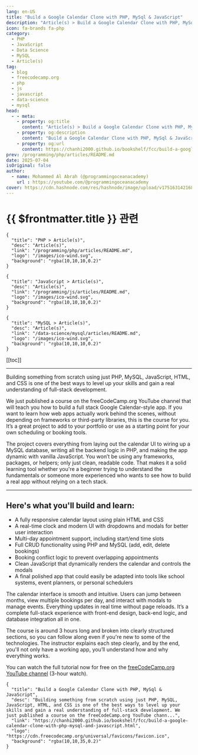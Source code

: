```yaml
---
lang: en-US
title: "Build a Google Calendar Clone with PHP, MySql & JavaScript"
description: "Article(s) > Build a Google Calendar Clone with PHP, MySql & JavaScript"
icon: fa-brands fa-php
category:
  - PHP
  - JavaScript
  - Data Science
  - MySQL
  - Article(s)
tag:
  - blog
  - freecodecamp.org
  - php
  - js
  - javascript
  - data-science
  - mysql
head:
  - - meta:
    - property: og:title
      content: "Article(s) > Build a Google Calendar Clone with PHP, MySql & JavaScript"
    - property: og:description
      content: "Build a Google Calendar Clone with PHP, MySql & JavaScript"
    - property: og:url
      content: https://chanhi2000.github.io/bookshelf/fcc/build-a-google-calendar-clone-with-php-mysql-and-javascript.html
prev: /programming/php/articles/README.md
date: 2025-07-04
isOriginal: false
author:
  - name: Mohammed Al Abrah (@programmingoceanacademy)
    url : https://youtube.com/@programmingoceanacademy
cover: https://cdn.hashnode.com/res/hashnode/image/upload/v1751631421687/ecb8f621-7ba8-4100-8e54-d51dc3866578.jpeg
---
```


# {{ $frontmatter.title }} 관련

```component VPCard
{
  "title": "PHP > Article(s)",
  "desc": "Article(s)",
  "link": "/programming/php/articles/README.md",
  "logo": "/images/ico-wind.svg",
  "background": "rgba(10,10,10,0.2)"
}
```

```component VPCard
{
  "title": "JavaScript > Article(s)",
  "desc": "Article(s)",
  "link": "/programming/js/articles/README.md",
  "logo": "/images/ico-wind.svg",
  "background": "rgba(10,10,10,0.2)"
}
```

```component VPCard
{
  "title": "MySQL > Article(s)",
  "desc": "Article(s)",
  "link": "/data-science/mysql/articles/README.md",
  "logo": "/images/ico-wind.svg",
  "background": "rgba(10,10,10,0.2)"
}
```

[[toc]]

---

<SiteInfo
  name="Build a Google Calendar Clone with PHP, MySql & JavaScript"
  desc="Building something from scratch using just PHP, MySQL, JavaScript, HTML, and CSS is one of the best ways to level up your skills and gain a real understanding of full-stack development. We just published a course on the freeCodeCamp.org YouTube chann..."
  url="https://freecodecamp.org/news/build-a-google-calendar-clone-with-php-mysql-and-javascript"
  logo="https://cdn.freecodecamp.org/universal/favicons/favicon.ico"
  preview="https://cdn.hashnode.com/res/hashnode/image/upload/v1751631421687/ecb8f621-7ba8-4100-8e54-d51dc3866578.jpeg"/>

Building something from scratch using just PHP, MySQL, JavaScript, HTML, and CSS is one of the best ways to level up your skills and gain a real understanding of full-stack development.

We just published a course on the freeCodeCamp.org YouTube channel that will teach you how to build a full stack Google Calendar-style app. If you want to learn how web apps actually work behind the scenes, without depending on frameworks or third-party libraries, this is the course for you. It’s a great project to add to your portfolio or use as a starting point for your own scheduling or booking tools.

The project covers everything from laying out the calendar UI to wiring up a MySQL database, writing all the backend logic in PHP, and making the app dynamic with vanilla JavaScript. You won’t be using any frameworks, packages, or helpers; only just clean, readable code. That makes it a solid learning tool whether you're a beginner trying to understand the fundamentals or someone more experienced who wants to see how to build a real app without relying on a tech stack.

---

## Here's what you'll build and learn:

- A fully responsive calendar layout using plain HTML and CSS
- A real-time clock and modern UI with dropdowns and modals for better user interaction
- Multi-day appointment support, including start/end time slots
- Full CRUD functionality using PHP and MySQL (add, edit, delete bookings)
- Booking conflict logic to prevent overlapping appointments
- Clean JavaScript that dynamically renders the calendar and controls the modals
- A final polished app that could easily be adapted into tools like school systems, event planners, or personal schedulers

The calendar interface is smooth and intuitive. Users can jump between months, view multiple bookings per day, and interact with modals to manage events. Everything updates in real time without page reloads. It’s a complete full-stack experience with front-end design, back-end logic, and database integration all in one.

The course is around 3 hours long and broken into clearly structured sections, so you can follow along even if you're new to some of the technologies. The instructor explains each step clearly, and by the end, you'll not only have a working app, you’ll understand how and why everything works.

You can watch the full tutorial now for free on the [<VPIcon icon="fa-brands fa-youtube"/>freeCodeCamp.org YouTube channel](https://youtu.be/pHMtbdGoP_g) (3-hour watch).

<VidStack src="youtube/pHMtbdGoP_g" />

<!-- TODO: add ARTICLE CARD -->
```component VPCard
{
  "title": "Build a Google Calendar Clone with PHP, MySql & JavaScript",
  "desc": "Building something from scratch using just PHP, MySQL, JavaScript, HTML, and CSS is one of the best ways to level up your skills and gain a real understanding of full-stack development. We just published a course on the freeCodeCamp.org YouTube chann...",
  "link": "https://chanhi2000.github.io/bookshelf/fcc/build-a-google-calendar-clone-with-php-mysql-and-javascript.html",
  "logo": "https://cdn.freecodecamp.org/universal/favicons/favicon.ico",
  "background": "rgba(10,10,35,0.2)"
}
```
